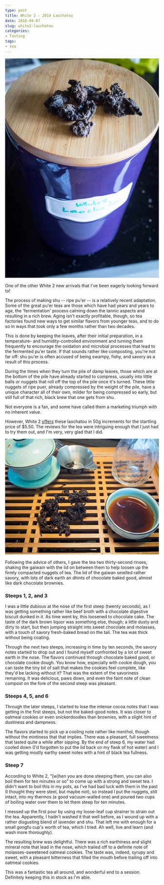 ```yaml
---
type: post
title: White 2 - 2014 Laochatou
date: 2016-04-07
slug: white2-lauchatou
categories:
- Tasting
tags:
- tea
---
```


![Delicious little tea nuggets](/assets/tasting/white2-laochatou1.jpg)

One of the other White 2 new arrivals that I've been eagerly looking forward to!

The process of making shu -- ripe pu'er -- is a relatively recent adaptation.  Some of the great pu'er teas are those which have had years and years to age, the 'fermentation' process calming down the tannic aspects and resulting in a rich brew.  Aging isn't exactly profitable, though, so tea factories found new ways to get similar flavors from younger teas, and to do so in ways that took only a few months rather than two decades.

This is done by keeping the leaves, after their initial preparation, in a temperature- and humidity-controlled environment and turning them frequently to encourage the oxidation and microbial processes that lead to the fermented pu'er taste.  If that sounds rather like composting, you're not far off: shu pu'er is often accused of being swampy, fishy, and savory as a result of this process.

During the times when they turn the pile of damp leaves, those which are at the bottom of the pile have already started to compress, usually into little balls or nuggets that roll off the top of the pile once it's turned.  These little nuggets of ripe puer, already compressed by the weight of the pile, have a unique character all of their own, milder for being compressed so early, but still full of that rich, black brew that one gets from shu.

Not everyone is a fan, and some have called them a marketing triumph with no inherent value.

However, White 2 [offers](www.white2tea.com/tea-shop/2014-laochatou-ripe-puerh-tea/) these laochatou in 50g increments for the startling price of $5.50.  The reviews for the tea were intriguing enough that I just had to try them out, and I'm very, very glad that I did.

![Little changed after steeping](/assets/tasting/white2-laochatou2.jpg)

Following the advice of others, I gave the tea two thirty-second rinses, shaking the gaiwain with the lid on between them to help loosen up the firmly compacted nuggets of tea.  The lid of the gaiwan smelled rather savory, with lots of dark earth an dhints of chocolate baked good, almost like dark chocolate brownies.

### Steeps 1, 2, and 3

I was a little dubious at the nose of the first steep (twenty seconds), as I was getting something rather like beef broth with a chocolate digestive biscuit dunked in it.  As time went by, this loosened to chocolate cake.  The taste of the dark brown liquor was something else, though; a little dusty and dirty to start, but then jumping straight into sweet chocolate and molasses, with a touch of savory fresh-baked bread on the tail.  The tea was thick without being coating.

Through the next two steeps, increasing in time by ten seconds, the savory notes started to drop out and I found myself confronted by a lot of sweet earth in the nose.  The flavors continued through chocolate baked good, or chocolate cookie dough.  You know how, especially with cookie dough, you can taste the tiny bit of salt that makes the cookies feel complete, like they'd be lacking without it?  That was the extent of the savoriness remaining.  It was delicious, paws down, and even the faint note of clean compost on the fore of the second steep was pleasant.

### Steeps 4, 5, and 6

Through the later steeps, I started to lose the intense cocoa notes that I was getting in the first steeps, but not the baked-good notes.  It was closer to oatmeal cookies or even snickerdoodles than brownies, with a slight hint of dustiness and dampness.

The flavors started to pick up a cooling note rather like menthol, though without the mintiness that that implies.  There was a pleasant, full sweetness that lasted quite a while after sipping.  By the end of steep 6, my water had cooled down (I'd forgotten to put the lid back on my flask of hot water) and I was getting mostly earthy sweet notes with a hint of black tea fullness.

### Steep 7

According to White 2, "[w]hen you are done steeping them, you can also boil them for ten minutes or so" to come up with a strong and sweet tea.  I didn't want to boil this in my pots, as I've had bad luck with them in the past (I thought they were steel, but maybe not), so instead I put the nuggets, still intact, into my thermos (a good vacuum-walled one) and poured two cups of boiling water over them to let them steep for ten minutes.

I messed up the first pour by using my loose-leaf cup strainer to strain out the tea.  Apparently, I hadn't washed it that well before, as I wound up with a rather disgusting blend of lavender and shu.  That left me with enough for a small gongfu cup's worth of tea, which I tried.  Ah well, live and learn (and wash more thoroughly).

The resulting brew was delightful.  There was a rich earthiness and slight mineral note that lead in the nose, which trailed off to a definite note of molasses-sweetened oatmeal cookies.  The taste was, indeed, syrupy and sweet, with a pleasant bitterness that filled the mouth before trailing off into oatmeal cookies.

This was a fantastic tea all around, and wonderful end to a session.  Definitely keeping this in stock as I'm able.
